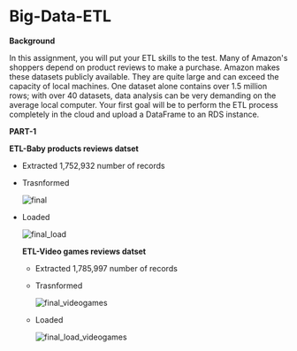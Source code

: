 # Big-Data-ETL

**Background**

In this assignment, you will put your ETL skills to the test. Many of Amazon's shoppers depend on product reviews to make a purchase. Amazon makes these datasets publicly available. They are quite large and can exceed the capacity of local machines. One dataset alone contains over 1.5 million rows; with over 40 datasets, data analysis can be very demanding on the average local computer. Your first goal will be to perform the ETL process completely in the cloud and upload a DataFrame to an RDS instance.

**PART-1**

**ETL-Baby products reviews datset**

* Extracted 1,752,932 number of records

* Trasnformed 

  ![final](https://user-images.githubusercontent.com/112193116/221992871-d866d08a-87b6-41cb-b213-42c6bd35a3d8.png)
  
* Loaded

  ![final_load](https://user-images.githubusercontent.com/112193116/221993896-89e9c600-bd31-49c5-9801-7fdbaddec719.png)
  
  **ETL-Video games reviews datset**
  
  * Extracted 1,785,997 number of records

  * Trasnformed 
    
    ![final_videogames](https://user-images.githubusercontent.com/112193116/221996072-597e2d50-7c89-46b9-b122-cada4c9f57d6.png)
  
  * Loaded
   
    ![final_load_videogames](https://user-images.githubusercontent.com/112193116/221995016-4d3f5b72-2806-45ab-958d-5255aaf5a2ea.png)

